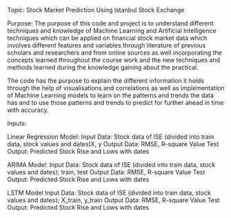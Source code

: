 Topic: Stock Market Prediction Using Istanbul Stock Exchange

Purpose: The purpose of this code and project is to understand different techniques and knowledge of Machine Learning and Artificial Intelligence techniques which can be applied on financial stock market data which involves different features and variables through literature of previous scholars and researchers and from online sources as well incorporating the concepts learned throughout the course work and the new techniques and methods learned during the knowledge gaining about the practical.

The code has the purpose to explain the different information it holds through the help of visualisations and correlations as well as implementation of Machine Learning models to learn on the patterns and trends the data has and to use those patterns and trends to predict for further ahead in time with accuracy.

Inputs:

Linear Regression Model: 
Input Data: Stock data of ISE (divided into train data, stock values and dates)X, y
Output Data: RMSE, R-square Value
Test Output: Predicted Stock Rise and Lows with dates


ARIMA Model:
Input Data: Stock data of ISE (divided into train data, stock values and dates); train, test
Output Data: RMSE, R-square Value
Test Output: Predicted Stock Rise and Lows with dates


LSTM Model
Input Data: Stock data of ISE (divided into train data, stock values and dates); X_train, y_train
Output Data: RMSE, R-square Value
Test Output: Predicted Stock Rise and Lows with dates
